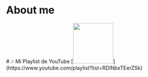 <h1>About me</h1>
# 🎶 Mi Playlist de YouTube  
[<img src="https://img.youtube.com/vi/INbxTEerZSk/hqdefault.jpg" height="110px">](https://www.youtube.com/playlist?list=RDINbxTEerZSk)


